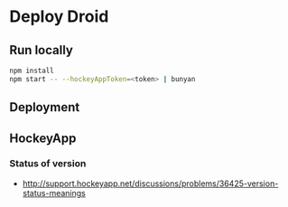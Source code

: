 # Deploy Droid

## Run locally

```bash
npm install
npm start -- --hockeyAppToken=<token> | bunyan
```

## Deployment

## HockeyApp

### Status of version
* http://support.hockeyapp.net/discussions/problems/36425-version-status-meanings
